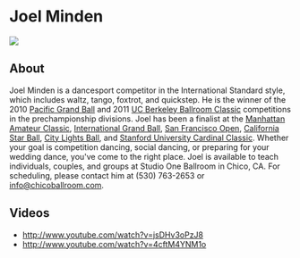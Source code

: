# Joel Minden
<img src="https://s1dancefest.s3.amazonaws.com/Joel%20Minden.jpg" />

## About
Joel Minden is a dancesport competitor in the International Standard style, which includes waltz, tango, foxtrot, and quickstep. He is the winner of the 2010 <a href="http://www.pacificgrandball.com/">Pacific Grand Ball</a> and 2011 <a href="http://www.ucbd.org/events/classic">UC Berkeley Ballroom Classic</a> competitions in the prechampionship divisions. Joel has been a finalist at the <a href="http://nyusadance.org/mac/mac.shtml">Manhattan Amateur Classic</a>, <a href="http://www.internationalgrandball.com/">International Grand Ball</a>, <a href="http://www.sfopen.com/">San Francisco Open</a>, <a href="http://www.californiastarball.com/">California Star Ball</a>, <a href="http://www.citylightsball.com/">City Lights Ball</a>, and <a href="http://cardinalclassic.sbdt.org/">Stanford University Cardinal Classic</a>. Whether your goal is competition dancing, social dancing, or preparing for your wedding dance, you've come to the right place. Joel is available to teach individuals, couples, and groups at Studio One Ballroom in Chico, CA. For scheduling, please contact him at (530) 763-2653 or <a href="mailto:info@chicoballroom.com">info@chicoballroom.com</a>.

## Videos
* http://www.youtube.com/watch?v=jsDHv3oPzJ8
* http://www.youtube.com/watch?v=4cftM4YNM1o